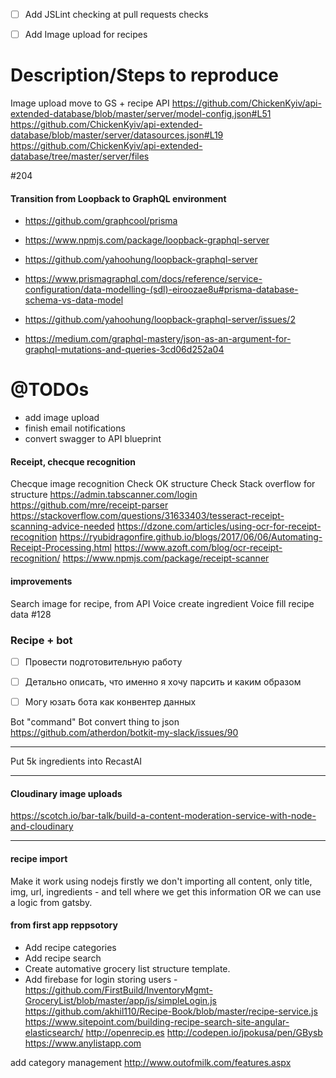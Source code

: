 

- [ ] Add JSLint checking at pull requests checks

- [ ] Add Image upload for recipes

# Description/Steps to reproduce

 Image upload move to GS + recipe API
https://github.com/ChickenKyiv/api-extended-database/blob/master/server/model-config.json#L51
https://github.com/ChickenKyiv/api-extended-database/blob/master/server/datasources.json#L19
https://github.com/ChickenKyiv/api-extended-database/tree/master/server/files

#204


#### Transition from Loopback to GraphQL environment
- https://github.com/graphcool/prisma
- https://www.npmjs.com/package/loopback-graphql-server
- https://github.com/yahoohung/loopback-graphql-server
- https://www.prismagraphql.com/docs/reference/service-configuration/data-modelling-(sdl)-eiroozae8u#prisma-database-schema-vs-data-model

- https://github.com/yahoohung/loopback-graphql-server/issues/2

- https://medium.com/graphql-mastery/json-as-an-argument-for-graphql-mutations-and-queries-3cd06d252a04

# @TODOs
- add image upload
- finish email notifications
- convert swagger to API blueprint


#### Receipt, checque recognition
Checque image recognition
Check OK structure
Check Stack overflow for structure
https://admin.tabscanner.com/login
https://github.com/mre/receipt-parser
https://stackoverflow.com/questions/31633403/tesseract-receipt-scanning-advice-needed
https://dzone.com/articles/using-ocr-for-receipt-recognition
https://ryubidragonfire.github.io/blogs/2017/06/06/Automating-Receipt-Processing.html
https://www.azoft.com/blog/ocr-receipt-recognition/
https://www.npmjs.com/package/receipt-scanner


#### improvements
Search image for recipe, from API
Voice create ingredient
Voice fill recipe data
#128


### Recipe + bot

- [ ] Провести подготовительную работу
- [ ] Детально описать, что именно я хочу парсить и каким образом
- [ ] Могу юзать бота как конвентер данных



Bot "command"
Bot convert thing to json
https://github.com/atherdon/botkit-my-slack/issues/90


---
Put 5k ingredients into RecastAI

---
#### Cloudinary image uploads
https://scotch.io/bar-talk/build-a-content-moderation-service-with-node-and-cloudinary

---

#### recipe import
Make it work using nodejs
firstly we don't importing all content, only title, img, url, ingredients - and tell where we get this information
OR we can use a logic from gatsby.

#### from first app reppsotory
* Add recipe categories
* Add recipe search
* Create automative grocery list structure template.
* Add firebase for login storing users - https://github.com/FirstBuild/InventoryMgmt-GroceryList/blob/master/app/js/simpleLogin.js
https://github.com/akhil110/Recipe-Book/blob/master/recipe-service.js
https://www.sitepoint.com/building-recipe-search-site-angular-elasticsearch/
http://openrecip.es
http://codepen.io/jpokusa/pen/GBysb
https://www.anylistapp.com

add category management http://www.outofmilk.com/features.aspx
